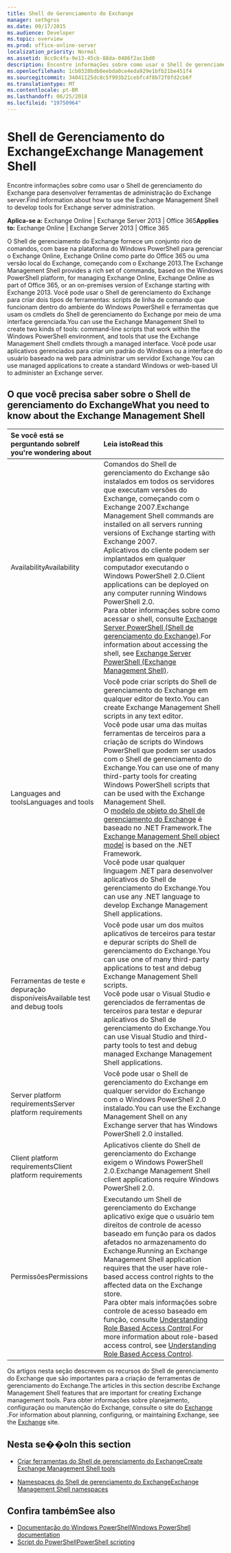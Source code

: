 ```yaml
---
title: Shell de Gerenciamento do Exchange
manager: sethgros
ms.date: 09/17/2015
ms.audience: Developer
ms.topic: overview
ms.prod: office-online-server
localization_priority: Normal
ms.assetid: 8cc0c4fa-9e13-45cb-88da-0486f2ac1bd0
description: Encontre informações sobre como usar o Shell de gerenciamento do Exchange para desenvolver ferramentas de administração do Exchange server.
ms.openlocfilehash: 1cb0328bdb0eebda0ce4eda929e1bfb21be451f4
ms.sourcegitcommit: 34041125dc8c5f993b21cebfc4f8b72f0fd2cb6f
ms.translationtype: MT
ms.contentlocale: pt-BR
ms.lasthandoff: 06/25/2018
ms.locfileid: "19750964"
---
```

# <a name="exchange-management-shell"></a><span data-ttu-id="6e426-103">Shell de Gerenciamento do Exchange</span><span class="sxs-lookup"><span data-stu-id="6e426-103">Exchange Management Shell</span></span>

<span data-ttu-id="6e426-104">Encontre informações sobre como usar o Shell de gerenciamento do Exchange para desenvolver ferramentas de administração do Exchange server.</span><span class="sxs-lookup"><span data-stu-id="6e426-104">Find information about how to use the Exchange Management Shell to develop tools for Exchange server administration.</span></span>
  
<span data-ttu-id="6e426-105">**Aplica-se a:** Exchange Online | Exchange Server 2013 | Office 365</span><span class="sxs-lookup"><span data-stu-id="6e426-105">**Applies to:** Exchange Online | Exchange Server 2013 | Office 365</span></span>
  
<span data-ttu-id="6e426-106">O Shell de gerenciamento do Exchange fornece um conjunto rico de comandos, com base na plataforma do Windows PowerShell para gerenciar o Exchange Online, Exchange Online como parte do Office 365 ou uma versão local do Exchange, começando com o Exchange 2013.</span><span class="sxs-lookup"><span data-stu-id="6e426-106">The Exchange Management Shell provides a rich set of commands, based on the Windows PowerShell platform, for managing Exchange Online, Exchange Online as part of Office 365, or an on-premises version of Exchange starting with Exchange 2013.</span></span> <span data-ttu-id="6e426-107">Você pode usar o Shell de gerenciamento do Exchange para criar dois tipos de ferramentas: scripts de linha de comando que funcionam dentro do ambiente do Windows PowerShell e ferramentas que usam os cmdlets do Shell de gerenciamento do Exchange por meio de uma interface gerenciada.</span><span class="sxs-lookup"><span data-stu-id="6e426-107">You can use the Exchange Management Shell to create two kinds of tools: command-line scripts that work within the Windows PowerShell environment, and tools that use the Exchange Management Shell cmdlets through a managed interface.</span></span> <span data-ttu-id="6e426-108">Você pode usar aplicativos gerenciados para criar um padrão do Windows ou a interface do usuário baseado na web para administrar um servidor Exchange.</span><span class="sxs-lookup"><span data-stu-id="6e426-108">You can use managed applications to create a standard Windows or web-based UI to administer an Exchange server.</span></span> 
  
## <a name="what-you-need-to-know-about-the-exchange-management-shell"></a><span data-ttu-id="6e426-109">O que você precisa saber sobre o Shell de gerenciamento do Exchange</span><span class="sxs-lookup"><span data-stu-id="6e426-109">What you need to know about the Exchange Management Shell</span></span>

|<span data-ttu-id="6e426-110">Se você está se perguntando sobre</span><span class="sxs-lookup"><span data-stu-id="6e426-110">If you're wondering about</span></span>|<span data-ttu-id="6e426-111">Leia isto</span><span class="sxs-lookup"><span data-stu-id="6e426-111">Read this</span></span>|
|:-----|:-----|
|<span data-ttu-id="6e426-112">Availability</span><span class="sxs-lookup"><span data-stu-id="6e426-112">Availability</span></span>  <br/> |<span data-ttu-id="6e426-113">Comandos do Shell de gerenciamento do Exchange são instalados em todos os servidores que executam versões do Exchange, começando com o Exchange 2007.</span><span class="sxs-lookup"><span data-stu-id="6e426-113">Exchange Management Shell commands are installed on all servers running versions of Exchange starting with Exchange 2007.</span></span><br/><span data-ttu-id="6e426-114">Aplicativos do cliente podem ser implantados em qualquer computador executando o Windows PowerShell 2.0.</span><span class="sxs-lookup"><span data-stu-id="6e426-114">Client applications can be deployed on any computer running Windows PowerShell 2.0.</span></span><br/> <span data-ttu-id="6e426-115">Para obter informações sobre como acessar o shell, consulte [Exchange Server PowerShell (Shell de gerenciamento do Exchange)](https://docs.microsoft.com/en-us/powershell/exchange/exchange-server/exchange-management-shell?view=exchange-ps).</span><span class="sxs-lookup"><span data-stu-id="6e426-115">For information about accessing the shell, see [Exchange Server PowerShell (Exchange Management Shell)](https://docs.microsoft.com/en-us/powershell/exchange/exchange-server/exchange-management-shell?view=exchange-ps).</span></span>  <br/> |
|<span data-ttu-id="6e426-116">Languages and tools</span><span class="sxs-lookup"><span data-stu-id="6e426-116">Languages and tools</span></span>  <br/> |<span data-ttu-id="6e426-117">Você pode criar scripts do Shell de gerenciamento do Exchange em qualquer editor de texto.</span><span class="sxs-lookup"><span data-stu-id="6e426-117">You can create Exchange Management Shell scripts in any text editor.</span></span><br/><span data-ttu-id="6e426-118">Você pode usar uma das muitas ferramentas de terceiros para a criação de scripts do Windows PowerShell que podem ser usados com o Shell de gerenciamento do Exchange.</span><span class="sxs-lookup"><span data-stu-id="6e426-118">You can use one of many third-party tools for creating Windows PowerShell scripts that can be used with the Exchange Management Shell.</span></span>  <br/> <span data-ttu-id="6e426-119">O [modelo de objeto do Shell de gerenciamento do Exchange](exchange-management-shell-namespaces.md) é baseado no .NET Framework.</span><span class="sxs-lookup"><span data-stu-id="6e426-119">The [Exchange Management Shell object model](exchange-management-shell-namespaces.md) is based on the .NET Framework.</span></span><br/><span data-ttu-id="6e426-120">Você pode usar qualquer linguagem .NET para desenvolver aplicativos do Shell de gerenciamento do Exchange.</span><span class="sxs-lookup"><span data-stu-id="6e426-120">You can use any .NET language to develop Exchange Management Shell applications.</span></span>  <br/> |
|<span data-ttu-id="6e426-121">Ferramentas de teste e depuração disponíveis</span><span class="sxs-lookup"><span data-stu-id="6e426-121">Available test and debug tools</span></span>  <br/> |<span data-ttu-id="6e426-122">Você pode usar um dos muitos aplicativos de terceiros para testar e depurar scripts do Shell de gerenciamento do Exchange.</span><span class="sxs-lookup"><span data-stu-id="6e426-122">You can use one of many third-party applications to test and debug Exchange Management Shell scripts.</span></span>  <br/> <span data-ttu-id="6e426-123">Você pode usar o Visual Studio e gerenciados de ferramentas de terceiros para testar e depurar aplicativos do Shell de gerenciamento do Exchange.</span><span class="sxs-lookup"><span data-stu-id="6e426-123">You can use Visual Studio and third-party tools to test and debug managed Exchange Management Shell applications.</span></span>  <br/> |
|<span data-ttu-id="6e426-124">Server platform requirements</span><span class="sxs-lookup"><span data-stu-id="6e426-124">Server platform requirements</span></span>  <br/> |<span data-ttu-id="6e426-125">Você pode usar o Shell de gerenciamento do Exchange em qualquer servidor do Exchange com o Windows PowerShell 2.0 instalado.</span><span class="sxs-lookup"><span data-stu-id="6e426-125">You can use the Exchange Management Shell on any Exchange server that has Windows PowerShell 2.0 installed.</span></span>  <br/> |
|<span data-ttu-id="6e426-126">Client platform requirements</span><span class="sxs-lookup"><span data-stu-id="6e426-126">Client platform requirements</span></span>  <br/> |<span data-ttu-id="6e426-127">Aplicativos cliente do Shell de gerenciamento do Exchange exigem o Windows PowerShell 2.0.</span><span class="sxs-lookup"><span data-stu-id="6e426-127">Exchange Management Shell client applications require Windows PowerShell 2.0.</span></span>  <br/> |
|<span data-ttu-id="6e426-128">Permissões</span><span class="sxs-lookup"><span data-stu-id="6e426-128">Permissions</span></span>  <br/> |<span data-ttu-id="6e426-129">Executando um Shell de gerenciamento do Exchange aplicativo exige que o usuário tem direitos de controle de acesso baseado em função para os dados afetados no armazenamento do Exchange.</span><span class="sxs-lookup"><span data-stu-id="6e426-129">Running an Exchange Management Shell application requires that the user have role-based access control rights to the affected data on the Exchange store.</span></span><br/><span data-ttu-id="6e426-130">Para obter mais informações sobre controle de acesso baseado em função, consulte [Understanding Role Based Access Control](http://technet.microsoft.com/en-us/library/dd298183.aspx).</span><span class="sxs-lookup"><span data-stu-id="6e426-130">For more information about role-based access control, see [Understanding Role Based Access Control](http://technet.microsoft.com/en-us/library/dd298183.aspx).</span></span>  <br/> |
   
<span data-ttu-id="6e426-131">Os artigos nesta seção descrevem os recursos do Shell de gerenciamento do Exchange que são importantes para a criação de ferramentas de gerenciamento do Exchange.</span><span class="sxs-lookup"><span data-stu-id="6e426-131">The articles in this section describe Exchange Management Shell features that are important for creating Exchange management tools.</span></span> <span data-ttu-id="6e426-132">Para obter informações sobre planejamento, configuração ou manutenção do Exchange, consulte o site do [Exchange](https://docs.microsoft.com/en-us/exchange/) .</span><span class="sxs-lookup"><span data-stu-id="6e426-132">For information about planning, configuring, or maintaining Exchange, see the [Exchange](https://docs.microsoft.com/en-us/exchange/) site.</span></span>
  
## <a name="in-this-section"></a><span data-ttu-id="6e426-133">Nesta se��o</span><span class="sxs-lookup"><span data-stu-id="6e426-133">In this section</span></span>

- [<span data-ttu-id="6e426-134">Criar ferramentas do Shell de gerenciamento do Exchange</span><span class="sxs-lookup"><span data-stu-id="6e426-134">Create Exchange Management Shell tools</span></span>](create-exchange-management-shell-tools.md)
    
- [<span data-ttu-id="6e426-135">Namespaces do Shell de gerenciamento do Exchange</span><span class="sxs-lookup"><span data-stu-id="6e426-135">Exchange Management Shell namespaces</span></span>](exchange-management-shell-namespaces.md)
    
## <a name="see-also"></a><span data-ttu-id="6e426-136">Confira também</span><span class="sxs-lookup"><span data-stu-id="6e426-136">See also</span></span>
  
- [<span data-ttu-id="6e426-137">Documentação do Windows PowerShell</span><span class="sxs-lookup"><span data-stu-id="6e426-137">Windows PowerShell documentation</span></span>](https://docs.microsoft.com/en-us/powershell/scripting/getting-started/getting-started-with-windows-powershell?view=powershell-6)
- [<span data-ttu-id="6e426-138">Script do PowerShell</span><span class="sxs-lookup"><span data-stu-id="6e426-138">PowerShell scripting</span></span>](https://docs.microsoft.com/en-us/powershell/scripting/powershell-scripting?view=powershell-6)
    

